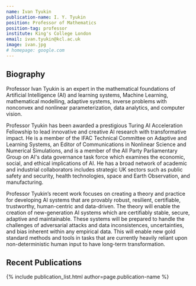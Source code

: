 ```yaml
---
name: Ivan Tyukin
publication-name: I. Y. Tyukin
position: Professor of Mathematics
position-tag: professor
institute: King's College London
email: ivan.tyukin@kcl.ac.uk
image: ivan.jpg
# homepage: google.com
---
```


## Biography



Professor Ivan Tyukin is an expert in the mathematical foundations of Artificial Intelligence (AI) and learning systems, Machine Learning, mathematical modelling, adaptive systems, inverse problems with nonconvex and nonlinear parameterization, data analytics, and computer vision.

Professor Tyukin has been awarded a prestigious Turing AI Acceleration Fellowship to lead innovative and creative AI research with transformative impact. He is a member of the IFAC Technical Committee on Adaptive and Learning Systems, an Editor of Communications in Nonlinear Science and Numerical Simulations, and is a member of the All Party Parliamentary Group on AI's data governance task force which examines the economic, social, and ethical implications of AI. He has a broad network of academic and industrial collaborators includes strategic UK sectors such as public safety and security, health technologies, space and Earth Observation, and manufacturing.

Professor Tyukin’s recent work focuses on creating a theory and practice for developing AI systems that are provably robust, resilient, certifiable, trustworthy, human-centric and data-driven. The theory will enable the creation of new-generation AI systems which are certifiably stable, secure, adaptive and maintainable. These systems will be prepared to handle the challenges of adversarial attacks and data inconsistences, uncertainties, and bias inherent within any empirical data. This will enable new gold standard methods and tools in tasks that are currently heavily reliant upon non-deterministic human input to have long-term transformation.



## Recent Publications
{% include publication_list.html author=page.publication-name %}


